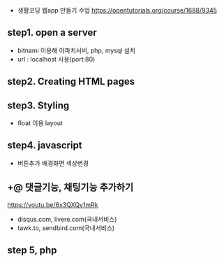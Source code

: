 - 생활코딩 웹app 만들기 수업
  https://opentutorials.org/course/1688/9345

## step1. open a server

- bitnami 이용해 아파치서버, php, mysql 설치
- url : localhost 사용(port:80)

## step2. Creating HTML pages

## step3. Styling

- float 이용 layout

## step4. javascript

- 버튼추가 배경화면 색상변경

## +@ 댓글기능, 채팅기능 추가하기

https://youtu.be/6x3QXQy1mRk

- disqus.com, livere.com(국내서비스)
- tawk.to, sendbird.com(국내서비스)

## step 5, php

